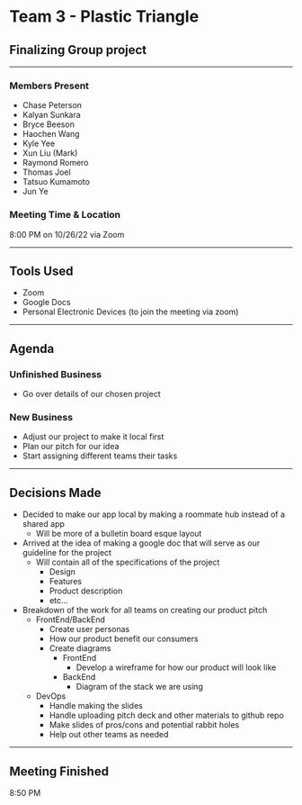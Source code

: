 # Team 3 - Plastic Triangle
## Finalizing Group project 

--------

### Members Present
- Chase Peterson
- Kalyan Sunkara
- Bryce Beeson
- Haochen Wang
- Kyle Yee
- Xun Liu (Mark)
- Raymond Romero
- Thomas Joel
- Tatsuo Kumamoto
- Jun Ye 

### Meeting Time & Location
8:00 PM on 10/26/22 via Zoom

--------

## Tools Used
- Zoom
- Google Docs
- Personal Electronic Devices (to join the meeting via zoom)

--------

## Agenda
### Unfinished Business
- Go over details of our chosen project
### New Business 
- Adjust our project to make it local first
- Plan our pitch for our idea 
- Start assigning different teams their tasks 

--------

## Decisions Made
- Decided to make our app local by making a roommate hub instead of a shared app 
  - Will be more of a bulletin board esque layout 
- Arrived at the idea of making a google doc that will serve as our guideline for the project
  - Will contain all of the specifications of the project
    - Design
    - Features
    - Product description
    - etc...
- Breakdown of the work for all teams on creating our product pitch 
  - FrontEnd/BackEnd 
    - Create user personas 
    - How our product benefit our consumers 
    - Create diagrams 
      - FrontEnd
        - Develop a wireframe for how our product will look like
      - BackEnd
        - Diagram of the stack we are using
  - DevOps
    - Handle making the slides
    - Handle uploading pitch deck and other materials to github repo
    - Make slides of pros/cons and potential rabbit holes 
    - Help out other teams as needed 

--------

## Meeting Finished
8:50 PM 